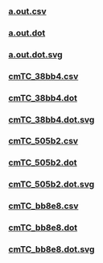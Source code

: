 ### [a.out.csv](a.out.csv)
### [a.out.dot](a.out.dot)
### [a.out.dot.svg](a.out.dot.svg)
### [cmTC_38bb4.csv](cmTC_38bb4.csv)
### [cmTC_38bb4.dot](cmTC_38bb4.dot)
### [cmTC_38bb4.dot.svg](cmTC_38bb4.dot.svg)
### [cmTC_505b2.csv](cmTC_505b2.csv)
### [cmTC_505b2.dot](cmTC_505b2.dot)
### [cmTC_505b2.dot.svg](cmTC_505b2.dot.svg)
### [cmTC_bb8e8.csv](cmTC_bb8e8.csv)
### [cmTC_bb8e8.dot](cmTC_bb8e8.dot)
### [cmTC_bb8e8.dot.svg](cmTC_bb8e8.dot.svg)
